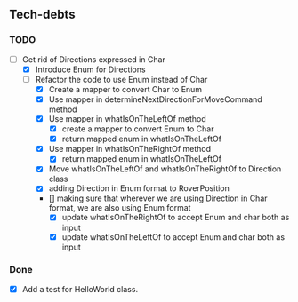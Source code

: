 ## Tech-debts
### TODO
- [ ] Get rid of Directions expressed in Char
  - [X] Introduce Enum for Directions
  - [ ] Refactor the code to use Enum instead of Char
    - [X] Create a mapper to convert Char to Enum 
    - [X] Use mapper in determineNextDirectionForMoveCommand method
    - [X] Use mapper in whatIsOnTheLeftOf method
      - [X] create a mapper to convert Enum to Char
      - [X] return mapped enum in whatIsOnTheLeftOf
    - [X] Use mapper in whatIsOnTheRightOf method
      - [X] return mapped enum in whatIsOnTheLeftOf
    - [X] Move whatIsOnTheLeftOf and whatIsOnTheRightOf to Direction class
    - [X] adding Direction in Enum format to RoverPosition
    - [] making sure that wherever we are using Direction in Char format, we are also using Enum format
      - [X] update whatIsOnTheRightOf to accept Enum and char both as input
      - [X] update whatIsOnTheLeftOf to accept Enum and char both as input
 
### Done
- [X] Add a test for HelloWorld class.
